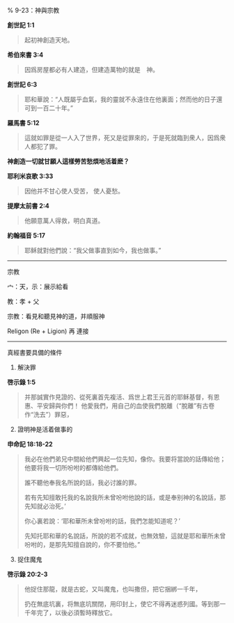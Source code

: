 % 9-23：神與宗教

__創世記 1:1__

> 起初神創造天地。

__希伯來書 3:4__

> 因爲房屋都必有人建造，但建造萬物的就是　神。

__創世記 6:3__

> 耶和華說：“人既屬乎血氣，我的靈就不永遠住在他裏面；然而他的日子還可到一百二十年。”

__羅馬書 5:12__

> 這就如罪是從一人入了世界，死又是從罪來的，于是死就臨到衆人，因爲衆人都犯了罪。

__神創造一切就甘願人這樣勞苦愁煩地活着麽？__

__耶利米哀歌 3:33__

> 因他并不甘心使人受苦， 使人憂愁。

__提摩太前書 2:4__

> 他願意萬人得救，明白真道。

__約翰福音 5:17__

> 耶稣就對他們說：“我父做事直到如今，我也做事。”

---

宗教

宀：天，示：展示給看

教：孝 + 父

宗教：看見和聽見神的道，并順服神

Religon (Re + Ligion) 再 連接

---

真經書要具備的條件

1) 解決罪

__啓示錄 1:5__

> 并那誠實作見證的、從死裏首先複活、爲世上君王元首的耶稣基督，有恩惠、平安歸與你們！ 他愛我們，用自己的血使我們脫離（“脫離”有古卷作“洗去”）罪惡，

2) 證明神是活着做事的

__申命記 18:18-22__

> 我必在他們弟兄中間給他們興起一位先知，像你。我要将當說的話傳給他；他要将我一切所吩咐的都傳給他們。
>
> 誰不聽他奉我名所說的話，我必讨誰的罪。
>
> 若有先知擅敢托我的名說我所未曾吩咐他說的話，或是奉别神的名說話，那先知就必治死。’
>
> 你心裏若說：‘耶和華所未曾吩咐的話，我們怎能知道呢？’
>
> 先知托耶和華的名說話，所說的若不成就，也無效驗，這就是耶和華所未曾吩咐的，是那先知擅自說的，你不要怕他。”

3) 捉住魔鬼

__啓示錄 20:2-3__

> 他捉住那龍，就是古蛇，又叫魔鬼，也叫撒但，把它捆綁一千年，
>
> 扔在無底坑裏，将無底坑關閉，用印封上，使它不得再迷惑列國。等到那一千年完了，以後必須暫時釋放它。
